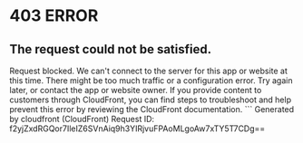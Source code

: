 # 403 ERROR

## The request could not be satisfied.

Request blocked. We can't connect to the server for this app or website at this time. There might be too much traffic or a configuration error. Try again later, or contact the app or website owner. If you provide content to customers through CloudFront, you can find steps to troubleshoot and help prevent this error by reviewing the CloudFront documentation. ```
Generated by cloudfront (CloudFront)
Request ID: f2yjZxdRGQor7IleIZ6SVnAiq9h3YIRjvuFPAoMLgoAw7xTY5T7CDg==

```


